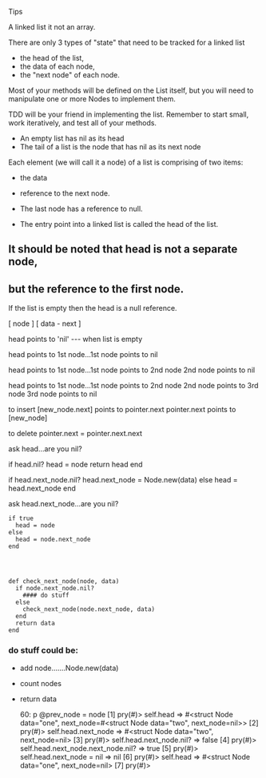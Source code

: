 Tips

A linked list it not an array.

There are only 3 types of "state" that need to be tracked for a linked list

* the head of the list,
* the data of each node,
* the "next node" of each node.


Most of your methods will be defined on the List itself,
but you will need to manipulate one or more Nodes to implement them.

TDD will be your friend in implementing the list.
Remember to start small, work iteratively,
and test all of your methods.

* An empty list has nil as its head
* The tail of a list is the node that has nil as its next node


Each element (we will call it a node) of a list is comprising of two items:
* the data
* reference to the next node.

* The last node has a reference to null.

* The entry point into a linked list is called the head of the list.

## It should be noted that head is not a separate node,
## but the reference to the first node.

If the list is empty then the head is a null reference.

[     node    ]
[ data - next ]

head points to 'nil'  --- when list is empty

head points to 1st node...1st node points to nil

head points to 1st node...1st node points to 2nd node
                          2nd node points to nil

head points to 1st node...1st node points to 2nd node
                          2nd node points to 3rd node
                          3rd node points to nil


to insert
[new_node.next] points to pointer.next
pointer.next points to [new_node]

to delete
pointer.next = pointer.next.next



ask head...are you nil?



if head.nil?
  head = node
  return head
end

if head.next_node.nil?
  head.next_node = Node.new(data)
else
  head = head.next_node
end




ask head.next_node...are you nil?

    if true
      head = node
    else
      head = node.next_node
    end




    def check_next_node(node, data)
      if node.next_node.nil?
        #### do stuff
      else
        check_next_node(node.next_node, data)
      end
      return data
    end

### do stuff could be:

* add node.......Node.new(data)
* count nodes
* return data



   60:     p @prev_node = node
[1] pry(#<LinkedList>)> self.head
=> #<struct Node data="one", next_node=#<struct Node data="two", next_node=nil>>
[2] pry(#<LinkedList>)> self.head.next_node
=> #<struct Node data="two", next_node=nil>
[3] pry(#<LinkedList>)> self.head.next_node.nil?
=> false
[4] pry(#<LinkedList>)> self.head.next_node.next_node.nil?
=> true
[5] pry(#<LinkedList>)> self.head.next_node = nil
=> nil
[6] pry(#<LinkedList>)> self.head
=> #<struct Node data="one", next_node=nil>
[7] pry(#<LinkedList>)> 



